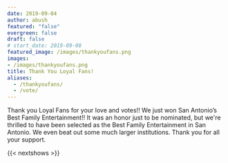 ```yaml
---
date: 2019-09-04
author: abush
featured: "false"
evergreen: false
draft: false
# start_date: 2019-09-08
featured_image: /images/thankyoufans.png
images:
- /images/thankyoufans.png
title: Thank You Loyal Fans!
aliases:
  - /thankyoufans/
  - /vote/
---
```


Thank you Loyal Fans for your love and votes!! We just won San Antonio’s Best Family Entertainment!! It was an honor just to be nominated, but we're thrilled to have been selected as the Best Family Entertainment in San Antonio. We even beat out some much larger institutions. Thank you for all your support.

{{< nextshows >}}
